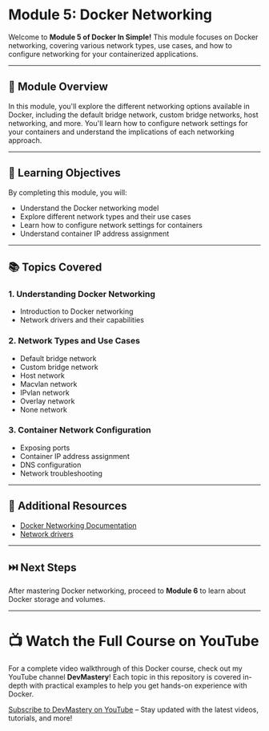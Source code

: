 # Module 5: Docker Networking

Welcome to **Module 5 of Docker In Simple!** This module focuses on Docker networking, covering various network types, use cases, and how to configure networking for your containerized applications.

---

## 📝 Module Overview

In this module, you'll explore the different networking options available in Docker, including the default bridge network, custom bridge networks, host networking, and more. You'll learn how to configure network settings for your containers and understand the implications of each networking approach.

---

## 🎯 Learning Objectives

By completing this module, you will:
- Understand the Docker networking model
- Explore different network types and their use cases
- Learn how to configure network settings for containers
- Understand container IP address assignment

---

## 📚 Topics Covered

### 1. Understanding Docker Networking
   - Introduction to Docker networking
   - Network drivers and their capabilities

### 2. Network Types and Use Cases
   - Default bridge network
   - Custom bridge network
   - Host network
   - Macvlan network
   - IPvlan network
   - Overlay network
   - None network

### 3. Container Network Configuration
   - Exposing ports
   - Container IP address assignment
   - DNS configuration
   - Network troubleshooting

---

## 📖 Additional Resources

- [Docker Networking Documentation](https://docs.docker.com/network/)
- [Network drivers](https://docs.docker.com/engine/network/drivers/)

---

## ⏭️ Next Steps

After mastering Docker networking, proceed to **Module 6** to learn about Docker storage and volumes.

---

# 📺 Watch the Full Course on YouTube

For a complete video walkthrough of this Docker course, check out my YouTube channel **DevMastery**! Each topic in this repository is covered in-depth with practical examples to help you get hands-on experience with Docker.

[Subscribe to DevMastery on YouTube](https://www.youtube.com/@devmastery46) – Stay updated with the latest videos, tutorials, and more!
